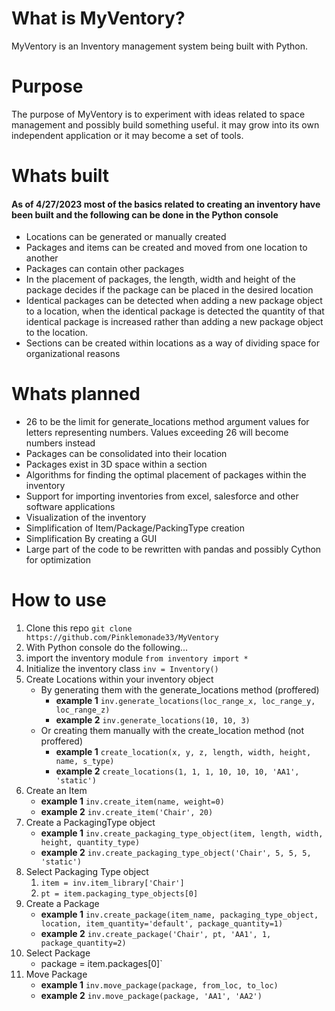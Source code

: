 # What is MyVentory?

MyVentory is an Inventory management system being built with Python. 

# Purpose 

The purpose of MyVentory is to experiment with ideas related to space management and 
possibly build something useful. it may grow into its own independent application or it
may become a set of tools.

# Whats built

#### As of 4/27/2023 most of the basics related to creating an inventory have been built and the following can be done in the Python console

- Locations can be generated or manually created
- Packages and items can be created and moved from one location to another
- Packages can contain other packages
- In the placement of packages, the length, width and height of the package decides if the package can be placed in the desired location
- Identical packages can be detected when adding a new package object to a location, when the identical package is detected the quantity of that identical package is increased rather than adding a new package object to the location.
- Sections can be created within locations as a way of dividing space for organizational reasons

# Whats planned

- 26 to be the limit for generate_locations method argument values for letters representing numbers. Values exceeding 26 will become numbers instead
- Packages can be consolidated into their location
- Packages exist in 3D space within a section
- Algorithms for finding the optimal placement of packages within the inventory
- Support for importing inventories from excel, salesforce and other software applications
- Visualization of the inventory
- Simplification of Item/Package/PackingType creation
- Simplification By creating a GUI
- Large part of the code to be rewritten with pandas and possibly Cython for optimization

# How to use 

1. Clone this repo `git clone https://github.com/Pinklemonade33/MyVentory`
2. With Python console do the following...
3. import the inventory module `from inventory import *`
4. Initialize the inventory class `inv = Inventory()`
5. Create Locations within your inventory object
    - By generating them with the generate_locations method (proffered)
        * **example 1** `inv.generate_locations(loc_range_x, loc_range_y, loc_range_z)`
        * **example 2** `inv.generate_locations(10, 10, 3)`
    - Or creating them manually with the create_location method (not proffered)
        * **example 1** `create_location(x, y, z, length, width, height, name, s_type)`
        * **example 2** `create_locations(1, 1, 1, 10, 10, 10, 'AA1', 'static')`
6. Create an Item 
    - **example 1** `inv.create_item(name, weight=0)`
    - **example 2** `inv.create_item('Chair', 20)`
7. Create a PackagingType object
    - **example 1** `inv.create_packaging_type_object(item, length, width, height, quantity_type)`
    - **example 2** `inv.create_packaging_type_object('Chair', 5, 5, 5, 'static')`
8. Select Packaging Type object 
    1. `item = inv.item_library['Chair']`
    2. `pt = item.packaging_type_objects[0]`
9. Create a Package
    - **example 1** `inv.create_package(item_name, packaging_type_object, location, item_quantity='default', package_quantity=1)`
    - **example 2** `inv.create_package('Chair', pt, 'AA1', 1, package_quantity=2)`
10. Select Package
    - package = item.packages[0]`
11. Move Package
    - **example 1** `inv.move_package(package, from_loc, to_loc)`
    - **example 2** `inv.move_package(package, 'AA1', 'AA2')`